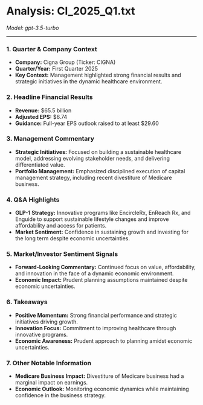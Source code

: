 # Analysis: CI_2025_Q1.txt

*Model: gpt-3.5-turbo*

---

### 1. Quarter & Company Context
- **Company:** Cigna Group (Ticker: CIGNA)
- **Quarter/Year:** First Quarter 2025
- **Key Context:** Management highlighted strong financial results and strategic initiatives in the dynamic healthcare environment.

### 2. Headline Financial Results
- **Revenue:** $65.5 billion
- **Adjusted EPS:** $6.74
- **Guidance:** Full-year EPS outlook raised to at least $29.60

### 3. Management Commentary
- **Strategic Initiatives:** Focused on building a sustainable healthcare model, addressing evolving stakeholder needs, and delivering differentiated value.
- **Portfolio Management:** Emphasized disciplined execution of capital management strategy, including recent divestiture of Medicare business.

### 4. Q&A Highlights
- **GLP-1 Strategy:** Innovative programs like EncircleRx, EnReach Rx, and Enguide to support sustainable lifestyle changes and improve affordability and access for patients.
- **Market Sentiment:** Confidence in sustaining growth and investing for the long term despite economic uncertainties.

### 5. Market/Investor Sentiment Signals
- **Forward-Looking Commentary:** Continued focus on value, affordability, and innovation in the face of a dynamic economic environment.
- **Economic Impact:** Prudent planning assumptions maintained despite economic uncertainties.

### 6. Takeaways
- **Positive Momentum:** Strong financial performance and strategic initiatives driving growth.
- **Innovation Focus:** Commitment to improving healthcare through innovative programs.
- **Economic Awareness:** Prudent approach to planning amidst economic uncertainties.

### 7. Other Notable Information
- **Medicare Business Impact:** Divestiture of Medicare business had a marginal impact on earnings.
- **Economic Outlook:** Monitoring economic dynamics while maintaining confidence in the business strategy.